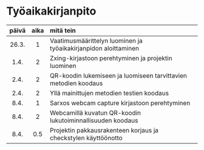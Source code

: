 # Työaikakirjanpito

| päivä | aika | mitä tein |
| :---: | :--: | :-------- |
| 26.3. | 1    | Vaatimusmäärittelyn luominen ja työaikakirjanpidon aloittaminen |
| 1.4.  | 2    | Zxing-kirjastoon perehtyminen ja projektin luominen |
| 2.4.  | 2    | QR-koodin lukemiseen ja luomiseen tarvittavien metodien koodaus |
| 2.4.  | 2    | Yllä mainittujen metodien testien koodaus |
| 8.4.  | 1    | Sarxos webcam capture kirjastoon perehtyminen |
| 8.4.  | 2    | Webcamillä kuvatun QR-koodin lukutoiminnallisuuden koodaus |
| 8.4.  | 0.5  | Projektin pakkausrakenteen korjaus ja checkstylen käyttöönotto |
